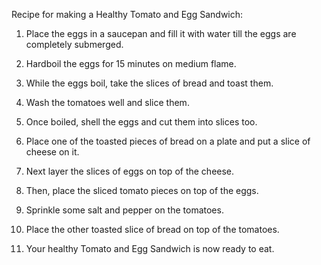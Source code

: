 Recipe for making a Healthy Tomato and Egg Sandwich:

1. Place the eggs in a saucepan and fill it with water till the eggs are completely submerged.

2. Hardboil the eggs for 15 minutes on medium flame.

3. While the eggs boil, take the slices of bread and toast them.

4. Wash the tomatoes well and slice them.

5. Once boiled, shell the eggs and cut them into slices too.

6. Place one of the toasted pieces of bread on a plate and put a slice of cheese on it.

7. Next layer the slices of eggs on top of the cheese.

8. Then, place the sliced tomato pieces on top of the eggs.

9. Sprinkle some salt and pepper on the tomatoes.

10. Place the other toasted slice of bread on top of the tomatoes.

11. Your healthy Tomato and Egg Sandwich is now ready to eat.